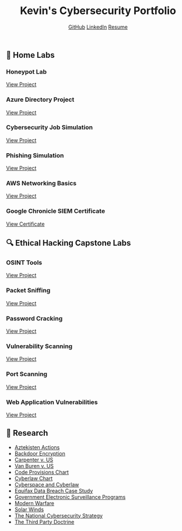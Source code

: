 <body>
  <header>
    <h1>Kevin's Cybersecurity Portfolio</h1>
    <div class="contact-links">
      <a href="https://keviswicked.github.io/KevinCyberPortfolio/" target="_blank">GitHub</a>
      <a href="https://www.linkedin.com/in/kevin-h-574253360" target="_blank">LinkedIn</a>
      <a href="https://github.com/keviswicked/KevinCyberPortfolio/blob/main/Professional%20Resume.pdf" target="_blank">Resume</a>
    </div>
  </header>

  <section>
  <h2>🔧 Home Labs</h2>
  <div class="project-grid">
    <div class="project-card">
      <h3>Honeypot Lab</h3>
      <a href="https://github.com/keviswicked/KevinCyberPortfolio/blob/main/Ethical%20Hacking%20and%20Cybersecurity%20Coursework/Honeypot%20lab.pdf" target="_blank">View Project</a>
    </div>
    <div class="project-card">
      <h3>Azure Directory Project</h3>
      <a href="https://github.com/keviswicked/KevinCyberPortfolio/blob/main/Ethical%20Hacking%20and%20Cybersecurity%20Coursework/Azure%20directory%20project.pdf" target="_blank">View Project</a>
    </div>
    <div class="project-card">
      <h3>Cybersecurity Job Simulation</h3>
      <a href="https://github.com/keviswicked/KevinCyberPortfolio/blob/main/Ethical%20Hacking%20and%20Cybersecurity%20Coursework/Cyber%20security%20job%20simulation.pdf" target="_blank">View Project</a>
    </div>
    <div class="project-card">
      <h3>Phishing Simulation</h3>
      <a href="https://github.com/keviswicked/KevinCyberPortfolio/blob/main/Ethical%20Hacking%20and%20Cybersecurity%20Coursework/Phishing%20Simulation%20Project.pdf" target="_blank">View Project</a>
    </div>
    <div class="project-card">
      <h3>AWS Networking Basics</h3>
      <a href="https://learn.nextwork.org/encouraged_azure_smart_acerola/portfolio" target="_blank">View Project</a>
    </div>
    <div class="project-card">
      <h3>Google Chronicle SIEM Certificate</h3>
      <a href="https://coursera.org/share/653382084752e77cd93eef81be3131b1" target="_blank">View Certificate</a>
    </div>
  </div>
</section>

<section>
  <h2>🔍 Ethical Hacking Capstone Labs</h2>
  <div class="project-grid">
    <div class="project-card">
      <h3>OSINT Tools</h3>
      <a href="https://github.com/keviswicked/KevinCyberPortfolio/blob/main/OSINT%20Tools.pdf" target="_blank">View Project</a>
    </div>
    <div class="project-card">
      <h3>Packet Sniffing</h3>
      <a href="https://github.com/keviswicked/KevinCyberPortfolio/blob/main/Packet%20Analysis%20and%20Sniffing.pdf" target="_blank">View Project</a>
    </div>
    <div class="project-card">
      <h3>Password Cracking</h3>
      <a href="https://github.com/keviswicked/KevinCyberPortfolio/blob/main/passwordcracking.pdf" target="_blank">View Project</a>
    </div>
    <div class="project-card">
      <h3>Vulnerability Scanning</h3>
      <a href="https://github.com/keviswicked/KevinCyberPortfolio/blob/main/Vulnerability%20Scanning%20and%20Exploitation.pdf" target="_blank">View Project</a>
    </div>
    <div class="project-card">
      <h3>Port Scanning</h3>
      <a href="https://github.com/keviswicked/KevinCyberPortfolio/blob/main/Port%20Scanning.pdf" target="_blank">View Project</a>
    </div>
    <div class="project-card">
      <h3>Web Application Vulnerabilities</h3>
      <a href="https://github.com/keviswicked/KevinCyberPortfolio/blob/main/Web%20Application%20Vulnerabilities.pdf" target="_blank">View Project</a>
    </div>
  </div>
</section>

<section>
  <h2>📄 Research</h2>
  <ul>
    <li><a href="https://github.com/keviswicked/KevinCyberPortfolio/blob/main/Ethical%20Hacking%20and%20Cybersecurity%20Coursework/Papers%3APowerpoints/Aztekisten%20actions.pdf" target="_blank">Aztekisten Actions</a></li>
    <li><a href="https://github.com/keviswicked/KevinCyberPortfolio/blob/main/Ethical%20Hacking%20and%20Cybersecurity%20Coursework/Papers%3APowerpoints/Backdoor%20encryption.pdf" target="_blank">Backdoor Encryption</a></li>
    <li><a href="https://github.com/keviswicked/KevinCyberPortfolio/blob/main/Ethical%20Hacking%20and%20Cybersecurity%20Coursework/Papers%3APowerpoints/Carpenter%20v.%20US%20case.pdf" target="_blank">Carpenter v. US</a></li>
    <li><a href="https://github.com/keviswicked/KevinCyberPortfolio/blob/main/Ethical%20Hacking%20and%20Cybersecurity%20Coursework/Papers%3APowerpoints/Case%20of%20Van%20Buren%20v.%20US.pdf" target="_blank">Van Buren v. US</a></li>
    <li><a href="https://github.com/keviswicked/KevinCyberPortfolio/blob/main/Ethical%20Hacking%20and%20Cybersecurity%20Coursework/Papers%3APowerpoints/Code%20provisions%20chart.pdf" target="_blank">Code Provisions Chart</a></li>
    <li><a href="https://github.com/keviswicked/KevinCyberPortfolio/blob/main/Ethical%20Hacking%20and%20Cybersecurity%20Coursework/Papers%3APowerpoints/Cyberlaw%20chart.pdf" target="_blank">Cyberlaw Chart</a></li>
    <li><a href="https://github.com/keviswicked/KevinCyberPortfolio/blob/main/Ethical%20Hacking%20and%20Cybersecurity%20Coursework/Papers%3APowerpoints/Cyberspace%20and%20cyberlaw.pdf" target="_blank">Cyberspace and Cyberlaw</a></li>
    <li><a href="https://github.com/keviswicked/KevinCyberPortfolio/blob/main/Ethical%20Hacking%20and%20Cybersecurity%20Coursework/Papers%3APowerpoints/Equifax%20Data%20Breach%20paper.pdf" target="_blank">Equifax Data Breach Case Study</a></li>
    <li><a href="https://github.com/keviswicked/KevinCyberPortfolio/blob/main/Ethical%20Hacking%20and%20Cybersecurity%20Coursework/Papers%3APowerpoints/Government%20electronic%20surveillance%20programs.pdf" target="_blank">Government Electronic Surveillance Programs</a></li>
    <li><a href="https://github.com/keviswicked/KevinCyberPortfolio/blob/main/Ethical%20Hacking%20and%20Cybersecurity%20Coursework/Papers%3APowerpoints/Modern%20warfare.pdf" target="_blank">Modern Warfare</a></li>
    <li><a href="https://github.com/keviswicked/KevinCyberPortfolio/blob/main/Ethical%20Hacking%20and%20Cybersecurity%20Coursework/Papers%3APowerpoints/Solar%20winds.pdf" target="_blank">Solar Winds</a></li>
    <li><a href="https://github.com/keviswicked/KevinCyberPortfolio/blob/main/Ethical%20Hacking%20and%20Cybersecurity%20Coursework/Papers%3APowerpoints/The%20National%20Cybersecurity%20Strategy.pdf" target="_blank">The National Cybersecurity Strategy</a></li>
    <li><a href="https://github.com/keviswicked/KevinCyberPortfolio/blob/main/Ethical%20Hacking%20and%20Cybersecurity%20Coursework/Papers%3APowerpoints/The%20Third%20Party%20Doctrine.pdf" target="_blank">The Third Party Doctrine</a></li>
  </ul>
</section>
